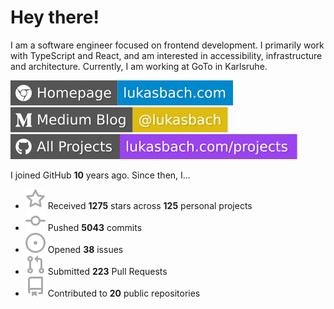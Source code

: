 # Hey there!

I am a software engineer focused on frontend development. I primarily work with TypeScript and React, and am interested in accessibility, infrastructure and architecture. Currently, I am working at GoTo in Karlsruhe.

[![Homepage](./icons/homepage.svg)](https://lukasbach.com)
[![Medium Blog](./icons/medium.svg)](https://medium.com/@lukasbach)
[![My Projects](./icons/projects.svg)](https://lukasbach.com/projects)

I joined GitHub **10** years ago. Since then, I...

- ![](./icons/star.svg) Received **1275** stars across **125** personal projects
- ![](./icons/commit.svg) Pushed **5043** commits
- ![](./icons/issues.svg) Opened **38** issues
- ![](./icons/pr.svg) Submitted **223** Pull Requests
- ![](./icons/repo.svg) Contributed to **20** public repositories
